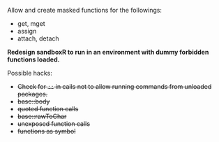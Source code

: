 Allow and create masked functions for the followings:

 * get, mget
 * assign
 * attach, detach

**Redesign sandboxR to run in an environment with dummy forbidden functions loaded.**

Possible hacks:

 * ~~Check for `::` in calls not to allow running commands from unloaded packages.~~
 * ~~base::body~~
 * ~~quoted function calls~~
 * ~~base::rawToChar~~
 * ~~unexposed function calls~~
 * ~~functions as symbol~~ 